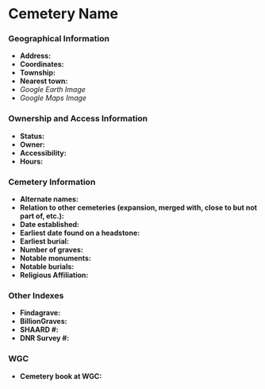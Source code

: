 # Cemetery Name

### Geographical Information
- **Address:**
- **Coordinates:**
- **Township:**
- **Nearest town:**
- *Google Earth Image*
- *Google Maps Image*

### Ownership and Access Information
- **Status:**
- **Owner:**
- **Accessibility:**
- **Hours:**

### Cemetery Information
- **Alternate names:**
- **Relation to other cemeteries (expansion, merged with, close to but not part of, etc.):**
- **Date established:**
- **Earliest date found on a headstone:**
- **Earliest burial:**
- **Number of graves:**
- **Notable monuments:**
- **Notable burials:**
- **Religious Affiliation:**

### Other Indexes
- **Findagrave:**
- **BillionGraves:**
- **SHAARD #:**
- **DNR Survey #:**

### WGC
- **Cemetery book at WGC:**
